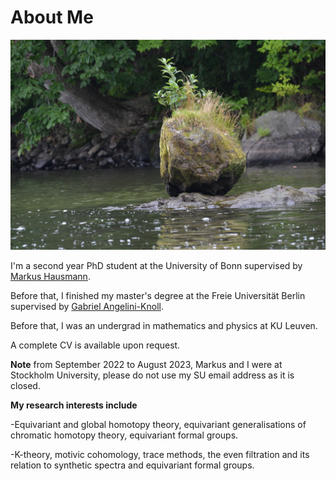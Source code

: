 # About Me

![index](6287.jpg)

I'm a second year PhD student at the University of Bonn supervised by [Markus Hausmann](https://staff.math.su.se/markus.hausmann/).

Before that, I finished my master's degree at the Freie Universität Berlin supervised by [Gabriel Angelini-Knoll](https://www.gangeliniknoll.com/).

Before that, I was an undergrad in mathematics and physics at KU Leuven.

A complete CV is available upon request.

**Note**
from September 2022 to August 2023, Markus and I were at Stockholm University, please do not use my SU email address as it is closed.

**My research interests include**

-Equivariant and global homotopy theory, equivariant generalisations of chromatic homotopy theory, equivariant formal groups.

-K-theory, motivic cohomology, trace methods, the even filtration and its relation to synthetic spectra and equivariant formal groups.
